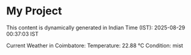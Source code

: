 # My Project

This content is dynamically generated in Indian Time (IST): 2025-08-29 00:37:03 IST


Current Weather in Coimbatore:
Temperature: 22.88 °C
Condition: mist
